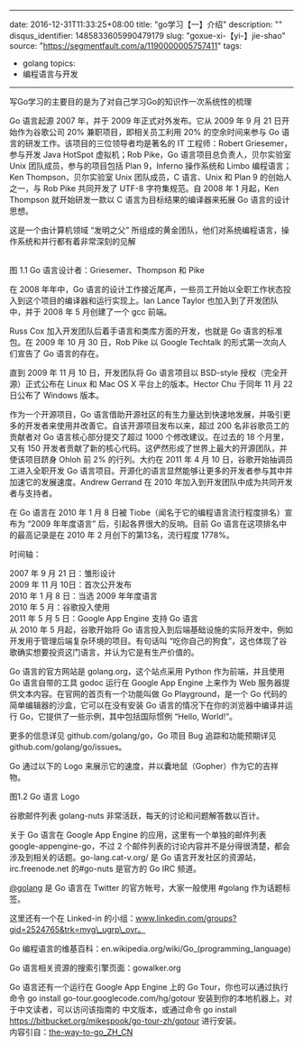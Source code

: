 
---
date: 2016-12-31T11:33:25+08:00
title: "go学习【一】介绍"
description: ""
disqus_identifier: 1485833605990479179
slug: "goxue-xi-【yi-】jie-shao"
source: "https://segmentfault.com/a/1190000005757411"
tags: 
- golang 
topics:
- 编程语言与开发
---

写Go学习的主要目的是为了对自己学习Go的知识作一次系统性的梳理

Go 语言起源 2007 年，并于 2009 年正式对外发布。它从 2009 年 9 月 21
日开始作为谷歌公司 20% 兼职项目，即相关员工利用 20% 的空余时间来参与 Go
语言的研发工作。该项目的三位领导者均是著名的 IT 工程师：Robert
Griesemer，参与开发 Java HotSpot 虚拟机；Rob Pike，Go
语言项目总负责人，贝尔实验室 Unix 团队成员，参与的项目包括 Plan
9，Inferno 操作系统和 Limbo 编程语言；Ken Thompson，贝尔实验室 Unix
团队成员，C 语言、Unix 和 Plan 9 的创始人之一，与 Rob Pike 共同开发了
UTF-8 字符集规范。自 2008 年 1 月起，Ken Thompson 就开始研发一款以 C
语言为目标结果的编译器来拓展 Go 语言的设计思想。

这是一个由计算机领域 “发明之父”
所组成的黄金团队，他们对系统编程语言，操作系统和并行都有着非常深刻的见解

\
图 1.1 Go 语言设计者：Griesemer、Thompson 和 Pike

在 2008 年年中，Go
语言的设计工作接近尾声，一些员工开始以全职工作状态投入到这个项目的编译器和运行实现上。Ian
Lance Taylor 也加入到了开发团队中，并于 2008 年 5 月创建了一个 gcc
前端。

Russ Cox 加入开发团队后着手语言和类库方面的开发，也就是 Go
语言的标准包。在 2009 年 10 月 30 日，Rob Pike 以 Google Techtalk
的形式第一次向人们宣告了 Go 语言的存在。

直到 2009 年 11 月 10 日，开发团队将 Go 语言项目以 BSD-style
授权（完全开源）正式公布在 Linux 和 Mac OS X 平台上的版本。Hector Chu
于同年 11 月 22 日公布了 Windows 版本。

作为一个开源项目，Go
语言借助开源社区的有生力量达到快速地发展，并吸引更多的开发者来使用并改善它。自该开源项目发布以来，超过
200 名非谷歌员工的贡献者对 Go 语言核心部分提交了超过 1000
个修改建议。在过去的 18 个月里，又有 150
开发者贡献了新的核心代码。这俨然形成了世界上最大的开源团队，并使该项目跻身
Ohloh 前 2% 的行列。大约在 2011 年 4 月 10
日，谷歌开始抽调员工进入全职开发 Go
语言项目。开源化的语言显然能够让更多的开发者参与其中并加速它的发展速度。Andrew
Gerrand 在 2010 年加入到开发团队中成为共同开发者与支持者。

在 Go 语言在 2010 年 1 月 8 日被
Tiobe（闻名于它的编程语言流行程度排名）宣布为 “2009 年年度语言”
后，引起各界很大的反响。目前 Go 语言在这项排名中的最高记录是在 2010 年 2
月创下的第13名，流行程度 1778%。

时间轴：

2007 年 9 月 21 日：雏形设计\
2009 年 11 月 10日：首次公开发布\
2010 年 1 月 8 日：当选 2009 年年度语言\
2010 年 5 月：谷歌投入使用\
2011 年 5 月 5 日：Google App Engine 支持 Go 语言\
从 2010 年 5 月起，谷歌开始将 Go
语言投入到后端基础设施的实际开发中，例如开发用于管理后端复杂环境的项目。有句话叫
“吃你自己的狗食”，这也体现了谷歌确实想要投资这门语言，并认为它是有生产价值的。

Go 语言的官方网站是 golang.org，这个站点采用 Python 作为前端，并且使用
Go 语言自带的工具 godoc 运行在 Google App Engine 上来作为 Web
服务器提供文本内容。在官网的首页有一个功能叫做 Go Playground，是一个 Go
代码的简单编辑器的沙盒，它可以在没有安装 Go
语言的情况下在你的浏览器中编译并运行
Go，它提供了一些示例，其中包括国际惯例 “Hello, World!”。

更多的信息详见 github.com/golang/go，Go 项目 Bug 追踪和功能预期详见
github.com/golang/go/issues。

Go 通过以下的 Logo 来展示它的速度，并以囊地鼠（Gopher）作为它的吉祥物。

图1.2 Go 语言 Logo

谷歌邮件列表 golang-nuts 非常活跃，每天的讨论和问题解答数以百计。

关于 Go 语言在 Google App Engine 的应用，这里有一个单独的邮件列表
google-appengine-go，不过 2
个邮件列表的讨论内容并不是分得很清楚，都会涉及到相关的话题。go-lang.cat-v.org/
是 Go 语言开发社区的资源站，irc.freenode.net 的\#go-nuts 是官方的 Go IRC
频道。

[@golang](/u/wuranbo) 是 Go 语言在 Twitter 的官方帐号，大家一般使用
\#golang 作为话题标签。

这里还有一个在 Linked-in
的小组：www.linkedin.com/groups?gid=2524765&trk=myg\_ugrp\_ovr。

Go 编程语言的维基百科：en.wikipedia.org/wiki/Go\_(programming\_language)

Go 语言相关资源的搜索引擎页面：gowalker.org

Go 语言还有一个运行在 Google App Engine 上的 Go
Tour，你也可以通过执行命令 go install go-tour.googlecode.com/hg/gotour
安装到你的本地机器上。对于中文读者，可以访问该指南的
中文版本，或通过命令 go install
<https://bitbucket.org/mikespook/go-tour-zh/gotour> 进行安装。\
内容引自：[the-way-to-go\_ZH\_CN](https://github.com/Unknwon/the-way-to-go_ZH_CN/blob/master/eBook/01.1.md)


